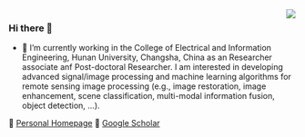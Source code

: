 <img align="right" src="https://github-readme-stats.vercel.app/api?username=PuhongDuan&show_icons=true&icon_color=805AD5&text_color=718096&bg_color=ffffff&hide_title=true" />

### Hi there 👋


- 👀  I’m currently working in the College of Electrical and Information Engineering, Hunan University, Changsha, China as an Researcher associate anf Post-doctoral Researcher. I am interested in developing advanced signal/image processing and machine learning algorithms for remote sensing image processing (e.g., image restoration, image enhancement, scene classification, multi-modal information fusion,  object detection, ...). 

🔗 [Personal Homepage](https://puhongduan.github.io/) 🔗 [Google Scholar](https://scholar.google.ch/citations?user=IYUlx_8AAAAJ&hl=en)
